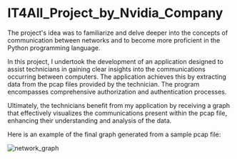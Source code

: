 # IT4All_Project_by_Nvidia_Company
The project's idea was to familiarize and delve deeper into the concepts of communication between networks and to become more proficient in the Python programming language.

In this project, I undertook the development of an application designed to assist technicians in gaining clear insights into the communications occurring between computers.
The application achieves this by extracting data from the pcap files provided by the technician. 
The program encompasses comprehensive authorization and authentication processes.

Ultimately, the technicians benefit from my application by receiving a graph that effectively visualizes the communications present within the pcap file, 
enhancing their understanding and analysis of the data.

Here is an example of the final graph generated from a sample pcap file:

![network_graph](https://github.com/tovishuver/IT4All_Project_by_Nvidia_Company/assets/117977747/cb57a0a5-3e44-4ff3-87bd-484e4b215e0c)
